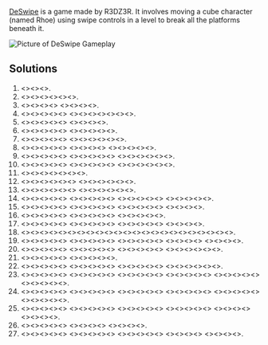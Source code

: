 [DeSwipe](https://fancade.page.link/SPjQ) is a game made by R3DZ3R. It involves moving a cube character (named Rhoe) using swipe controls in a level to break all the platforms beneath it. 

![Picture of DeSwipe Gameplay](https://www.fancade.com/wiki/uploads/fancade.png/13a624886496e3cc085e36d333867e212a18331c)

## Solutions

1. <<NE>><<SE>><<SW>>.
2. <<SW>><<NW>><<NE>><<NW>><<SW>><<SE>>.
3. <<SE>><<SW>><<NW>><<NE>> <<SE>><<SW>><<NW>><<NE>>.
4. <<SW>><<SE>><<NE>><<NW>><<SW>> <<NW>><<NE>><<NW>><<SW>><<NW>><<NE>><<SE>>.
5. <<SE>><<SW>><<NW>><<SW>><<SE>> <<NE>><<SE>><<SW>><<NW>>.
6. <<NE>><<SE>><<NW>><<SW>><<NW>> <<NE>><<NW>><<NE>><<SE>><<SW>>.
7. <<NW>><<SW>><<NW>><<NE>><<SE>> <<SW>><<SE>><<NE>><<SE>><<SW>><<NW>>.
8. <<SW>><<NW>><<SW>><<SE>><<NE>> <<SE>><<NE>><<SE>><<NE>> <<SE>><<SW>><<NW>><<NE>><<SE>>.
9. <<NE>><<SE>><<NE>><<NW>><<SW>> <<SE>><<NE>><<SE>><<NE>><<SE>> <<SW>><<NW>><<SW>><<SE>><<NE>><<NW>>.
10. <<SE>><<SW>><<SE>><<SW>><<NW>> <<NE>><<NW>><<SW>><<SE>><<SW>> <<SE>><<SW>><<NW>><<NE>><<NW>><<NE>>.
11. <<NW>><<SW>><<SE>><<SW>><<NW>><<NE>><<NW>>.
12. <<NE>><<SE>><<SW>><<NW>><<NE>><<SW>> <<NW>><<NE>><<SE>><<SW>><<SE>><<SW>>.
13. <<SW>><<SE>><<NE>><<NW>><<NE>><<SE>> <<NE>><<NW>><<SW>><<SW>><<SE>><<NW>>.
14. <<SE>><<NE>><<SW>><<SE>><<NE>> <<SE>><<SW>><<SE>><<NE>><<NW>> <<SW>><<SE>><<NE>><<SW>><<SE>> <<NE>><<SE>><<SW>><<SE>><<NE>>.
15. <<SW>><<NW>><<NE>><<SE>><<SW>> <<NW>><<NE>><<SE>><<SW>><<NW>> <<NE>><<SE>><<SW>><<NW>><<NE>> <<SE>><<NW>><<NE>><<NE>>.
16. <<NW>><<NE>><<NW>><<SW>><<SE>> <<SW>><<NW>><<SW>><<SE>><<NE>> <<NW>><<SW>><<SE>><<SW>><<NW>>.
17. <<SE>><<NE>><<NW>><<SW>><<SE>> <<NE>><<NW>><<SW>><<SE>><<SW>> <<SE>><<SW>><<NW>><<NE>><<SE>> <<SW>><<NW>><<SW>><<SE>>.
18. <<SW>><<SE>><<NE>><<NW>><<NE>><<SE>><<NE>><<NW>><<SW>><<NW>><<SW>><<SE>><<NW>><<NE>><<SE>><<SW>><<SE>><<SW>><<NW>><<SW>><<NW>><<NE>><<SE>>.
19. <<NW>><<NE>><<NW>><<SW>><<NW>> <<NE>><<SE>><<SW>><<NE>><<SW>> <<SE>><<SW>><<SE>><<NE>><<NW>> <<NE>><<NW>><<NE>><<SE>> <<SW>><<NW>><<NE>><<SE>>.
20. <<NE>><<NW>><<SW>><<SE>><<NE>> <<NW>><<SW>><<SE>><<SW>><<NW>> <<SW>><<SE>><<NW>><<SW>><<SE>> <<NE>><<NW>><<NE>><<NW>><<SW>><<SE>>.
21. <<SW>><<SE>><<SW>><<SW>><<SE>> <<SE>><<NE>><<NE>><<NW>><<SW>>.
22. <<SW>><<NW>><<NE>><<SE>><<SW>> <<SE>><<NW>><<SW>><<SE>><<SW>> <<NW>><<NE>><<SE>><<SW>><<NW>> <<NE>><<SE>><<SE>><<NE>><<NW>><<SW>>.
23. <<NW>><<SW>><<NW>><<SW>><<SE>> <<NE>><<NW>><<SW>><<SE>><<NE>> <<SE>><<NE>><<SE>><<NE>><<NW>> <<NE>><<SE>><<SW>><<NW>><<NE>> <<SE>><<NE>><<SE>><<NW>><<NE>> <<NW>><<SW>><<SE>><<SW>><<NW>>.
24. <<NE>><<NW>><<NE>><<NE>><<NW>> <<SW>><<SE>><<SW>><<NE>><<SE>> <<SW>><<SE>><<SW>><<SE>><<NE>> <<NW>><<SW>><<NW>><<NE>><<SE>> <<SW>><<NW>><<SE>><<SW>><<SE>> <<NE>><<SE>><<NE>><<NW>><<NE>>.
25. <<SW>><<SE>><<NE>><<NW>><<NE>> <<NW>><<SW>><<SE>><<NE>><<SE>> <<SW>><<SE>><<SW>><<NW>><<SW>> <<NE>><<SE>><<SW>><<SE>><<NE>> <<SE>><<NE>><<SW>><<NE>> <<NW>><<SW>><<SE>><<SW>>.
26. <<NE>><<NW>><<NE>><<NW>><<NW>> <<NW>><<NE>><<SE>><<SW>> <<SW>><<SE>><<SE>><<SE>>.
27. <<NE>><<NW>><<NE>><<NW>><<SW>> <<SE>><<NE>><<NW>><<NE>><<NW>> <<NE>><<SE>><<SW>><<NW>><<NE>> <<NW>><<SW>><<NW>><<SW>> <<SW>><<SE>><<NW>><<SW>>.
